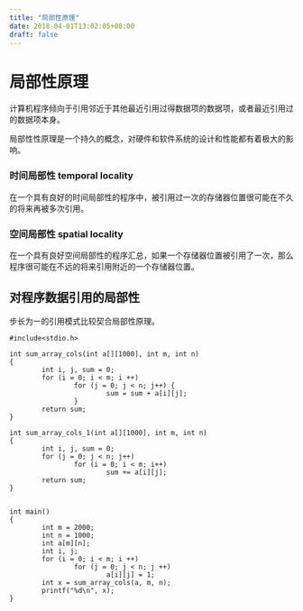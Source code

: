 ```yaml
---
title: "局部性原理"
date: 2018-04-01T13:02:05+08:00
draft: false
---
```


# 局部性原理

计算机程序倾向于引用邻近于其他最近引用过得数据项的数据项，或者最近引用过的数据项本身。

局部性性原理是一个持久的概念，对硬件和软件系统的设计和性能都有着极大的影响。

### 时间局部性 temporal locality

在一个具有良好的时间局部性的程序中，被引用过一次的存储器位置很可能在不久的将来再被多次引用。

### 空间局部性 spatial locality

在一个具有良好空间局部性的程序汇总，如果一个存储器位置被引用了一次，那么程序很可能在不远的将来引用附近的一个存储器位置。

## 对程序数据引用的局部性

步长为一的引用模式比较契合局部性原理。

```
#include<stdio.h>

int sum_array_cols(int a[][1000], int m, int n)
{
        int i, j, sum = 0;
        for (i = 0; i < m; i ++)
                for (j = 0; j < n; j++) {
                        sum = sum + a[i][j];
                }
        return sum;
}

int sum_array_cols_1(int a[][1000], int m, int n)
{
        int i, j, sum = 0;
        for (j = 0; j < n; j++)
                for (i = 0; i < m; i++)
                        sum += a[i][j];
        return sum;
}


int main()
{
        int m = 2000;
        int n = 1000;
        int a[m][n];
        int i, j;
        for (i = 0; i < m; i ++)
                for (j = 0; j < n; j ++)
                        a[i][j] = 1;
        int x = sum_array_cols(a, m, n);
        printf("%d\n", x);
}
```




